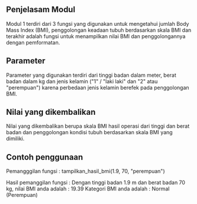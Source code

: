 ## Penjelasam Modul
Modul 1 terdiri dari 3 fungsi yang digunakan untuk mengetahui jumlah Body Mass Index (BMI), penggolongan keadaan tubuh berdasarkan skala BMI dan terakhir adalah fungsi untuk menampilkan nilai BMI dan penggolongannya dengan pemformatan.

## Parameter 
Parameter yang digunakan terdiri dari tinggi badan dalam meter, berat badan dalam kg dan jenis kelamin ("1" / "laki laki" dan "2" atau "perempuan") karena perbedaan jenis kelamin berefek pada penggolongan BMI.

## Nilai yang dikembalikan 
Nilai yang dikembalikan berupa skala BMI hasil operasi dari tinggi dan berat badan dan penggolongan kondisi tubuh berdasarkan skala BMI yang dimiliki.

## Contoh penggunaan 
Pemangggilan fungsi :
tampilkan_hasil_bmi(1.9, 70, "perempuan")

Hasil pemanggilan fungsi :
Dengan tinggi badan 1.9 m dan berat badan 70 kg, nilai BMI anda adalah : 19.39
Kategori BMI anda adalah : Normal (Perempuan)